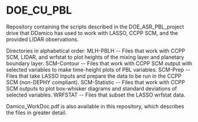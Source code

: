 # DOE_CU_PBL
Repository containing the scripts described in the DOE_ASR_PBL_project drive that DDamico has used to work with LASSO, CCPP SCM, and the provided LIDAR observations.

Directories in alphabetical order:
MLH-PBLH -- Files that work with CCPP SCM, LIDAR, and wrfstat to plot heights of the mixing layer and planetary boundary layer.
SCM-Contour -- Files that work with CCPP SCM output with selected variables to make time-height plots of PBL variables.
SCM-Prep -- Files that take LASSO inputs and prepare the data to be run in the CCPP SCM (non-DEPHY compliant).
SCM-Statistic -- Files that work with CCPP SCM outputs to plot box-whisker diagrams and standard deviations of selected variables.
WRFSTAT -- Files that subset the LASSO wrfstat data.

Damico_WorkDoc.pdf is also available in this repository, which describes the files in greater detail.
